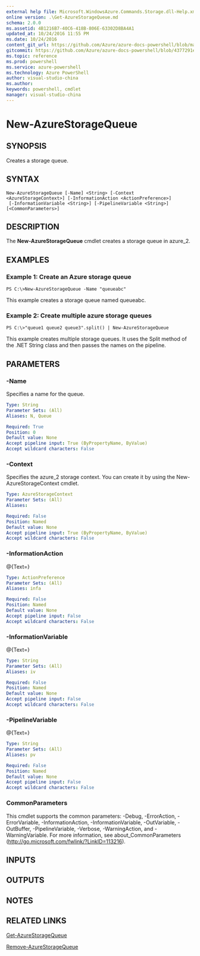 ```yaml
---
external help file: Microsoft.WindowsAzure.Commands.Storage.dll-Help.xml
online version: .\Get-AzureStorageQueue.md
schema: 2.0.0
ms.assetid: 4B1216B7-40C6-418B-806E-63302D8BA4A1
updated_at: 10/24/2016 11:55 PM
ms.date: 10/24/2016
content_git_url: https://github.com/Azure/azure-docs-powershell/blob/master/azureps-cmdlets-docs/Storage/Azure.Storage/v1.1.6/New-AzureStorageQueue.md
gitcommit: https://github.com/Azure/azure-docs-powershell/blob/4377291ee360e58e2c1c5d644155daf6a0279055/azureps-cmdlets-docs/Storage/Azure.Storage/v1.1.6/New-AzureStorageQueue.md
ms.topic: reference
ms.prod: powershell
ms.service: azure-powershell
ms.technology: Azure PowerShell
author: visual-studio-china
ms.author: 
keywords: powershell, cmdlet
manager: visual-studio-china
---
```


# New-AzureStorageQueue

## SYNOPSIS
Creates a storage queue.

## SYNTAX

```
New-AzureStorageQueue [-Name] <String> [-Context <AzureStorageContext>] [-InformationAction <ActionPreference>]
 [-InformationVariable <String>] [-PipelineVariable <String>] [<CommonParameters>]
```

## DESCRIPTION
The **New-AzureStorageQueue** cmdlet creates a storage queue in azure_2.

## EXAMPLES

### Example 1: Create an Azure storage queue
```
PS C:\>New-AzureStorageQueue -Name "queueabc"
```

This example creates a storage queue named queueabc.

### Example 2: Create multiple azure storage queues
```
PS C:\>"queue1 queue2 queue3".split() | New-AzureStorageQueue
```

This example creates multiple storage queues.
It uses the Split method of the .NET String class and then passes the names on the pipeline.

## PARAMETERS

### -Name
Specifies a name for the queue.

```yaml
Type: String
Parameter Sets: (All)
Aliases: N, Queue

Required: True
Position: 0
Default value: None
Accept pipeline input: True (ByPropertyName, ByValue)
Accept wildcard characters: False
```

### -Context
Specifies the azure_2 storage context.
You can create it by using the New-AzureStorageContext cmdlet.

```yaml
Type: AzureStorageContext
Parameter Sets: (All)
Aliases: 

Required: False
Position: Named
Default value: None
Accept pipeline input: True (ByPropertyName, ByValue)
Accept wildcard characters: False
```

### -InformationAction
@{Text=}

```yaml
Type: ActionPreference
Parameter Sets: (All)
Aliases: infa

Required: False
Position: Named
Default value: None
Accept pipeline input: False
Accept wildcard characters: False
```

### -InformationVariable
@{Text=}

```yaml
Type: String
Parameter Sets: (All)
Aliases: iv

Required: False
Position: Named
Default value: None
Accept pipeline input: False
Accept wildcard characters: False
```

### -PipelineVariable
@{Text=}

```yaml
Type: String
Parameter Sets: (All)
Aliases: pv

Required: False
Position: Named
Default value: None
Accept pipeline input: False
Accept wildcard characters: False
```

### CommonParameters
This cmdlet supports the common parameters: -Debug, -ErrorAction, -ErrorVariable, -InformationAction, -InformationVariable, -OutVariable, -OutBuffer, -PipelineVariable, -Verbose, -WarningAction, and -WarningVariable. For more information, see about_CommonParameters (http://go.microsoft.com/fwlink/?LinkID=113216).

## INPUTS

## OUTPUTS

## NOTES

## RELATED LINKS

[Get-AzureStorageQueue](./Get-AzureStorageQueue.md)

[Remove-AzureStorageQueue](./Remove-AzureStorageQueue.md)


